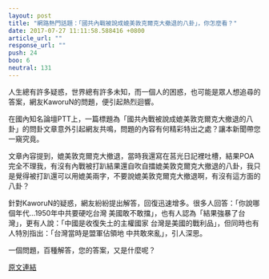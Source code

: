 ```yaml
---
layout: post
title: "網路熱門話題：「國共內戰被說成媲美敦克爾克大撤退的八卦」，你怎麼看？"
date: 2017-07-27 11:11:58.588416 +0800
article_url: ""
response_url: ""
push: 24
boo: 6
neutral: 131
---
```


人生總有許多疑惑，世界總有許多未知，而一個人的困惑，也可能是眾人想追尋的答案，網友KaworuN的問題，便引起熱烈迴響。

在國內知名論壇PTT上，一篇標題為「國共內戰被說成媲美敦克爾克大撤退的八卦」的問卦文章意外引起網友共鳴，問題的內容有何精彩特出之處？讓本新聞帶您一窺究竟。

文章內容提到，媲美敦克爾克大撤退，當時我還寫在莒光日記裡吐槽，結果POA完全不理我，有沒有內戰被打趴結果還自吹自擂媲美敦克爾克大撤退的八卦，我只是覺得被打趴還可以用媲美兩字，不要說媲美敦克爾克大撤退啊，有沒有這方面的八卦？

針對KaworuN的疑惑，網友紛紛提出解答，回復迅速增多。很多人回答：「你說哪個年代...1950年中共要硬吃台灣 美國敢不敢擋」，也有人認為「結果強暴了台灣」，更有人說：「中國是收復失土的主權國家  台灣是美國的戰利品」，但同時也有人特別指出：「台灣當時是盟軍佔領地  中共敢來亂」，引人深思。

一個問題，百種解答，您的答案，又是什麼呢？

<a href = "https://www.ptt.cc/bbs/Gossiping/M.1501091183.A.F68.html">原文連結</a>

